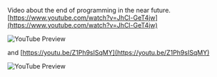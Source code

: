 <!--
date: 2024-03-01T21:14:14
-->

Video about the end of programming in the near future. 
[https://www.youtube.com/watch?v=JhCl-GeT4jw](https://www.youtube.com/watch?v=JhCl-GeT4jw)

![YouTube Preview](https://img.youtube.com/vi/JhCl-GeT4jw/mqdefault.jpg)

 and 
[https://youtu.be/Z1Ph9sISqMY](https://youtu.be/Z1Ph9sISqMY)

![YouTube Preview](https://img.youtube.com/vi/Z1Ph9sISqMY/mqdefault.jpg)


